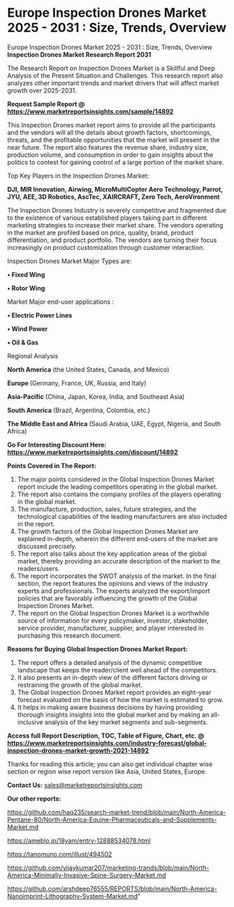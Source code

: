 # Europe Inspection Drones Market 2025 - 2031 : Size, Trends, Overview
Europe Inspection Drones Market 2025 - 2031 : Size, Trends, Overview
<strong>Inspection Drones Market Research Report 2031</strong>

The Research Report on Inspection Drones Market is a Skillful and Deep Analysis of the Present Situation and Challenges. This research report also analyzes other important trends and market drivers that will affect market growth over 2025-2031.

<strong>Request Sample Report @ <a href=https://www.marketreportsinsights.com/sample/14892>https://www.marketreportsinsights.com/sample/14892</a></strong>

This Inspection Drones market report aims to provide all the participants and the vendors will all the details about growth factors, shortcomings, threats, and the profitable opportunities that the market will present in the near future. The report also features the revenue share, industry size, production volume, and consumption in order to gain insights about the politics to contest for gaining control of a large portion of the market share.

Top Key Players in the Inspection Drones Market:

<strong>DJI, MIR Innovation, Airwing, MicroMultiCopter Aero Technology, Parrot, JYU, AEE, 3D Robotics, AscTec, XAIRCRAFT, Zero Tech, AeroVironment</strong>

The Inspection Drones Industry is severely competitive and fragmented due to the existence of various established players taking part in different marketing strategies to increase their market share. The vendors operating in the market are profiled based on price, quality, brand, product differentiation, and product portfolio. The vendors are turning their focus increasingly on product customization through customer interaction.

Inspection Drones Market Major Types are:

<strong>• Fixed Wing

• Rotor Wing</strong>

Market Major end-user applications :

<strong>• Electric Power Lines

• Wind Power

• Oil & Gas</strong>

Regional Analysis

</u><strong><b>North America</b></strong> (the United States, Canada, and Mexico)

<strong><b>Europe </b></strong>(Germany, France, UK, Russia, and Italy)

<strong><b>Asia-Pacific</b></strong> (China, Japan, Korea, India, and Southeast Asia)

<strong><b>South America</b></strong> (Brazil, Argentina, Colombia, etc.)

<strong><b>The Middle East and Africa</b></strong> (Saudi Arabia, UAE, Egypt, Nigeria, and South Africa)

<strong>Go For Interesting Discount Here: <a href=https://www.marketreportsinsights.com/discount/14892>https://www.marketreportsinsights.com/discount/14892</a></strong>

<strong>Points Covered in The Report:</strong>
<ol>
  <li>The major points considered in the Global Inspection Drones Market report include the leading competitors operating in the global market.</li>
  <li>The report also contains the company profiles of the players operating in the global market.</li>
  <li>The manufacture, production, sales, future strategies, and the technological capabilities of the leading manufacturers are also included in the report.</li>
  <li>The growth factors of the Global Inspection Drones Market are explained in-depth, wherein the different end-users of the market are discussed precisely.</li>
  <li>The report also talks about the key application areas of the global market, thereby providing an accurate description of the market to the readers/users.</li>
  <li>The report incorporates the SWOT analysis of the market. In the final section, the report features the opinions and views of the industry experts and professionals. The experts analyzed the export/import policies that are favorably influencing the growth of the Global Inspection Drones Market.</li>
  <li>The report on the Global Inspection Drones Market is a worthwhile source of information for every policymaker, investor, stakeholder, service provider, manufacturer, supplier, and player interested in purchasing this research document.</li>
</ol>
<strong>Reasons for Buying Global Inspection Drones Market Report:</strong>

<ol>
  <li>The report offers a detailed analysis of the dynamic competitive landscape that keeps the reader/client well ahead of the competitors.</li>
  <li>It also presents an in-depth view of the different factors driving or restraining the growth of the global market.</li>
  <li>The Global Inspection Drones Market report provides an eight-year forecast evaluated on the basis of how the market is estimated to grow.</li>
  <li>It helps in making aware business decisions by having providing thorough insights insights into the global market and by making an all-inclusive analysis of the key market segments and sub-segments.</li>
</ol>
<strong>Access full Report Description, TOC, Table of Figure, Chart, etc. @ <a href=https://www.marketreportsinsights.com/industry-forecast/global-inspection-drones-market-growth-2021-14892>https://www.marketreportsinsights.com/industry-forecast/global-inspection-drones-market-growth-2021-14892</a></strong>


Thanks for reading this article; you can also get individual chapter wise section or region wise report version like Asia, United States, Europe.

<strong>Contact Us:</strong>
sales@marketreportsinsights.com

<strong>Our other reports:</strong>

<a href=https://github.com/haq235/search-market-trend/blob/main/North-America-Pentane-80/North-America-Equine-Pharmaceuticals-and-Supplements-Market.md>https://github.com/haq235/search-market-trend/blob/main/North-America-Pentane-80/North-America-Equine-Pharmaceuticals-and-Supplements-Market.md</a>

<a href=https://ameblo.jp/18yam/entry-12888534078.html>https://ameblo.jp/18yam/entry-12888534078.html</a>

<a href=https://tanomuno.com/illust/494502>https://tanomuno.com/illust/494502</a>

<a href=https://github.com/vijaykumar207/marketing-trands/blob/main/North-America-Minimally-Invasive-Spine-Surgery-Market.md>https://github.com/vijaykumar207/marketing-trands/blob/main/North-America-Minimally-Invasive-Spine-Surgery-Market.md</a>

<a href=https://github.com/arshdeep76555/REPORTS/blob/main/North-America-Nanoimprint-Lithography-System-Market.md>https://github.com/arshdeep76555/REPORTS/blob/main/North-America-Nanoimprint-Lithography-System-Market.md</a>"
